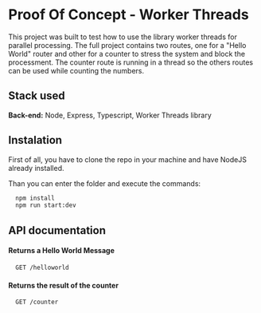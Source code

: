 
# Proof Of Concept - Worker Threads

This project was built to test how to use the library worker threads for parallel processing. The full project contains two routes, one for a "Hello World" router and other for a counter to stress the system and block the processment. The counter route is running in a thread so the others routes can be used while counting the numbers.





## Stack used

**Back-end:** Node, Express, Typescript, Worker Threads library


## Instalation

First of all, you have to clone the repo in your machine and have NodeJS already installed.

Than you can enter the folder and execute the commands:


```bash
  npm install
  npm run start:dev
```
    
## API documentation

#### Returns a Hello World Message

```http
  GET /helloworld
```

#### Returns the result of the counter

```http
  GET /counter
```


